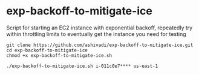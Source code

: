 # exp-backoff-to-mitigate-ice
Script for starting an EC2 instance with exponential backoff, repeatedly try within throttling limits to eventually get the instance you need for testing

```
git clone https://github.com/ashivadi/exp-backoff-to-mitigate-ice.git
cd exp-backoff-to-mitigate-ice
chmod +x exp-backoff-to-mitigate-ice.sh 
```

```
./exp-backoff-to-mitigate-ice.sh i-011c0e7**** us-east-1
```
